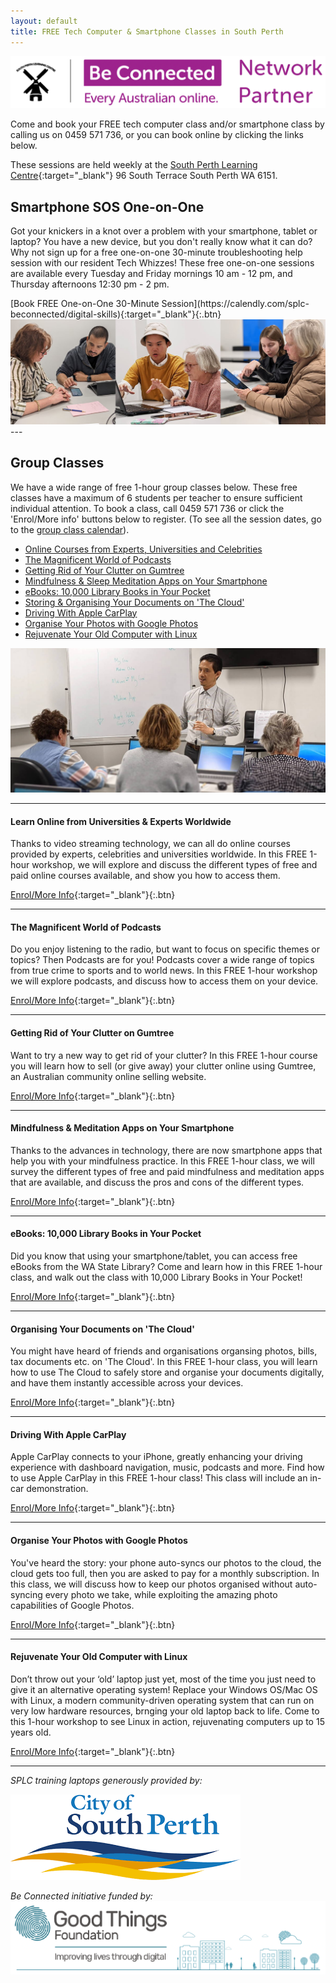 ```yaml
---
layout: default
title: FREE Tech Computer & Smartphone Classes in South Perth
---
```

<img class="img-responsive" src="img/be_connected_network_partner_logo_1200x200_splc.png">  

Come and book your FREE tech computer class and/or smartphone class by calling us on 0459 571 736, or you can book online by clicking the links below.

These sessions are held weekly at the [South Perth Learning Centre](https://goo.gl/maps/J9iKy2qk9turcHnW6){:target="_blank"} 96 South Terrace South Perth WA 6151.

## <a name="one2one"></a> Smartphone SOS One-on-One
Got your knickers in a knot over a problem with your smartphone, tablet or laptop? You have a new device, but you don't really know what it can do? Why not sign up for a free one-on-one 30-minute troubleshooting help session with our resident Tech Whizzes! These free one-on-one sessions are available every Tuesday and Friday mornings 10 am - 12 pm, and Thursday afternoons 12:30 pm - 2 pm.

<span align="center">
[Book FREE One-on-One 30-Minute Session](https://calendly.com/splc-beconnected/digital-skills){:target="_blank"}{:.btn}
</span>

<img class="img-responsive" src="img/beconnected/one-on-one-panels.jpg">
---

## <a name="group"></a>Group Classes

We have a wide range of free 1-hour group classes below. These free classes have a maximum of 6 students per teacher to ensure sufficient individual attention. To book a class, call 0459 571 736 or click the 'Enrol/More info' buttons below to register. (To see all the session dates, go to the [group class calendar](/calendar)).

* <a href="#learnonline">Online Courses from Experts, Universities and Celebrities</a>  
* <a href="#podcasts">The Magnificent World of Podcasts</a>  
* <a href="#gumtree">Getting Rid of Your Clutter on Gumtree</a>  
* <a href="#mindful">Mindfulness & Sleep Meditation Apps on Your Smartphone</a>  
* <a href="#ebooks">eBooks: 10,000 Library Books in Your Pocket</a>  
* <a href="#cloud">Storing & Organising Your Documents on 'The Cloud'</a>  
* <a href="#carplay">Driving With Apple CarPlay</a>  
* <a href="#googlephotos">Organise Your Photos with Google Photos</a>  
* <a href="#linux">Rejuvenate Your Old Computer with Linux</a>  
  
<img class="img-responsive" src="img/beconnected/group.jpg">

---

<a name="learnonline"></a>
#### Learn Online from Universities & Experts Worldwide

Thanks to video streaming technology, we can all do online courses provided by experts, celebrities and universities worldwide. In this FREE 1-hour workshop, we will explore and discuss the different types of free and paid online courses available, and show you how to access them.

[Enrol/More Info](https://classmanager.com.au/cbin/admin.php?Action=courses&single_course_id=1926&organisation_name=splc&from=org_home){:target="_blank"}{:.btn}

---

<a name="podcasts"></a>
#### The Magnificent World of Podcasts
Do you enjoy listening to the radio, but want to focus on specific themes or topics? Then Podcasts are for you! Podcasts cover a wide range of topics from true crime to sports and to world news. In this FREE 1-hour workshop we will explore podcasts, and discuss how to access them on your device.

[Enrol/More Info](https://classmanager.com.au/cbin/admin.php?Action=courses&single_course_id=1923&organisation_name=splc&from=org_home){:target="_blank"}{:.btn}

---

<a name="gumtree"></a>
#### Getting Rid of Your Clutter on Gumtree
Want to try a new way to get rid of your clutter? In this FREE 1-hour course you will learn how to sell (or give away) your clutter online using Gumtree, an Australian community online selling website.

[Enrol/More Info](https://classmanager.com.au/cbin/admin.php?Action=courses&single_course_id=1920&organisation_name=splc&from=org_home){:target="_blank"}{:.btn}

---

<a name="mindful"></a>
#### Mindfulness & Meditation Apps on Your Smartphone  
Thanks to the advances in technology, there are now smartphone apps that help you with your mindfulness practice. In this FREE 1-hour class, we will survey the different types of free and paid mindfulness and meditation apps that are available, and discuss the pros and cons of the different types.  

[Enrol/More Info](https://classmanager.com.au/cbin/admin.php?Action=courses&single_course_id=1924&organisation_name=splc&from=org_home){:target="_blank"}{:.btn}

---

<a name="ebooks"></a>
#### eBooks: 10,000 Library Books in Your Pocket
Did you know that using your smartphone/tablet, you can access free eBooks from the WA State Library? Come and learn how in this FREE 1-hour class, and walk out the class with 10,000 Library Books in Your Pocket!

[Enrol/More Info](https://classmanager.com.au/cbin/admin.php?Action=courses&single_course_id=1925&organisation_name=splc&from=org_home){:target="_blank"}{:.btn}

---

<a name="cloud"></a>
#### Organising Your Documents on 'The Cloud'
You might have heard of friends and organisations organsing photos, bills, tax documents etc. on 'The Cloud'. In this FREE 1-hour class, you will learn how to use The Cloud to safely store and organise your documents digitally, and have them instantly accessible across your devices.

[Enrol/More Info](https://classmanager.com.au/cbin/admin.php?Action=courses&single_course_id=1921&organisation_name=splc&from=org_home){:target="_blank"}{:.btn}

---

<a name="carplay"></a>
#### Driving With Apple CarPlay
Apple CarPlay connects to your iPhone, greatly enhancing your driving experience with dashboard navigation, music, podcasts and more. Find how to use Apple CarPlay in this FREE 1-hour class! This class will include an in-car demonstration.

[Enrol/More Info](https://classmanager.com.au/cbin/admin.php?Action=courses&single_course_id=1922&organisation_name=splc&from=org_home){:target="_blank"}{:.btn}

---

<a name="googlephotos"></a>
#### Organise Your Photos with Google Photos
You've heard the story: your phone auto-syncs our photos to the cloud, the cloud gets too full, then you are asked to pay for a monthly subscription. In this class, we will discuss how to keep our photos organised without auto-syncing every photo we take, while exploiting the amazing photo capabilities of Google Photos.

[Enrol/More Info](https://classmanager.com.au/cbin/admin.php?Action=courses&single_course_id=1928&organisation_name=splc&from=org_home){:target="_blank"}{:.btn}

---

<a name="linux"></a>
#### Rejuvenate Your Old Computer with Linux
Don’t throw out your ‘old’ laptop just yet, most of the time you just need to give it an alternative operating system! Replace your Windows OS/Mac OS with Linux, a modern community-driven operating system that can run on very low hardware resources, brnging your old laptop back to life. Come to this 1-hour workshop to see Linux in action, rejuvenating computers up to 15 years old.

[Enrol/More Info](https://classmanager.com.au/cbin/admin.php?Action=courses&single_course_id=1927&organisation_name=splc&from=org_home){:target="_blank"}{:.btn}

---
*SPLC training laptops generously provided by:*  
  
<img class="img-responsive" src="img/logo_cosp.png">

*Be Connected initiative funded by:*  
<img class="img-responsive" src="img/goodthingsfoundationlogocrop.png">
